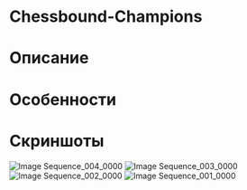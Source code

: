 # Chessbound-Champions

# Описание 

# Особенности

# Скриншоты
![Image Sequence_004_0000](https://github.com/user-attachments/assets/5975300a-6b5f-483f-b873-538aa0b7b642)
![Image Sequence_003_0000](https://github.com/user-attachments/assets/d88efbd1-2918-4623-859b-969aa66649f6)
![Image Sequence_002_0000](https://github.com/user-attachments/assets/0f0ed544-40d6-4cd5-a66d-413c8df4ab80)
![Image Sequence_001_0000](https://github.com/user-attachments/assets/3b89cb0e-d905-41e1-abe6-c9d913635559)
